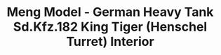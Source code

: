 ---
layout: product
title: "Meng Model - German Heavy Tank  Sd.Kfz.182 King Tiger (Henschel Turret) Interior"
price: "4600" 
desc: "N/A"
img_path: "/assets/img/MM-SPS-037.jpg"
brand: "N/A"
available: false
special_offer: false
new: false
soon: false
cat: "010000"
subcat: "011000"
subsubcat: "0N/A"
sifra: "MM-SPS-037"
popular: true
---